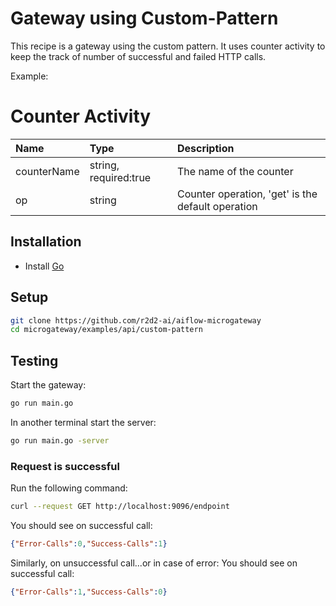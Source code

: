 # Gateway using Custom-Pattern
This recipe is a gateway using the custom pattern. It uses counter activity to keep the track of number of successful
and failed HTTP calls.

Example:
# Counter Activity
| Name        |  Type                 | Description                                       |
|:------------|:----------------------|:--------------------------------------------------|
| counterName | string, required:true | The name of the counter                           |
| op          | string                | Counter operation, 'get' is the default operation |


## Installation
* Install [Go](https://golang.org/)

## Setup
```bash
git clone https://github.com/r2d2-ai/aiflow-microgateway
cd microgateway/examples/api/custom-pattern
```

## Testing
Start the gateway:
```bash
go run main.go
```

In another terminal start the server:
```bash
go run main.go -server
```

### Request is successful
Run the following command:
```bash
curl --request GET http://localhost:9096/endpoint
```

You should see on successful call:
```json
{"Error-Calls":0,"Success-Calls":1}
```

Similarly, on unsuccessful call...or in case of error:
You should see on successful call:
```json
{"Error-Calls":1,"Success-Calls":0}
```
